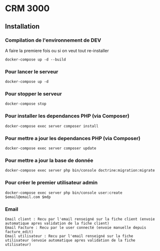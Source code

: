 # CRM 3000

## Installation

### Compilation de l'environnement de DEV

A faire la premiere fois ou si on veut tout re-installer

```
docker-compose up -d --build
``` 

### Pour lancer le serveur

```
docker-compose up -d
```

### Pour stopper le serveur

```
docker-compose stop
```

### Pour installer les dependances PHP (via Composer)

```
docker-compose exec server composer install
```

### Pour mettre a jour les dependances PHP (via Composer)

```
docker-compose exec server composer update
``` 

### Pour mettre a jour la base de donnée

```
docker-compose exec server php bin/console doctrine:migration:migrate
```

### Pour créer le premier utilisateur admin

```
docker-compose exec server php bin/console user:create $email@email.com $mdp
``` 

### Email

```
Email client : Recu par l'email renseigné sur la fiche client (envoie automatique apres validation de la fiche client)
Email Facture : Recu par le user connecté (envoie manuelle depuis facture_edit)
Email utilisateur : Recu par l'email renseigné sur la fiche utilisateur (envoie automatique apres validation de la fiche utilisateur)
``` 

